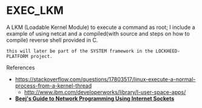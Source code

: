 # EXEC_LKM
A LKM (Loadable Kernel Module) to execute a command as root;  I include a example of using netcat and a compiled(with source and steps on how to compile) reverse shell provided in C.


`this will later be part of the SYSTEM framework in the LOCKHEED-PLATFORM project.`


References
- https://stackoverflow.com/questions/17803517/linux-execute-a-normal-process-from-a-kernel-thread
  - http://www.ibm.com/developerworks/library/l-user-space-apps/
- **[Beej's Guide to Network Programming Using Internet Sockets](https://gta.ufrj.br/ensino/eel878/sockets/)**



